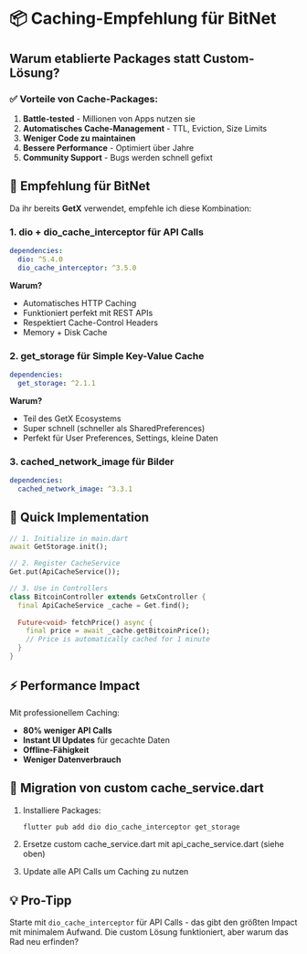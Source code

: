 # 📦 Caching-Empfehlung für BitNet

## Warum etablierte Packages statt Custom-Lösung?

### ✅ Vorteile von Cache-Packages:
1. **Battle-tested** - Millionen von Apps nutzen sie
2. **Automatisches Cache-Management** - TTL, Eviction, Size Limits
3. **Weniger Code zu maintainen** 
4. **Bessere Performance** - Optimiert über Jahre
5. **Community Support** - Bugs werden schnell gefixt

## 🎯 Empfehlung für BitNet

Da ihr bereits **GetX** verwendet, empfehle ich diese Kombination:

### 1. **dio + dio_cache_interceptor** für API Calls
```yaml
dependencies:
  dio: ^5.4.0
  dio_cache_interceptor: ^3.5.0
```

**Warum?**
- Automatisches HTTP Caching
- Funktioniert perfekt mit REST APIs
- Respektiert Cache-Control Headers
- Memory + Disk Cache

### 2. **get_storage** für Simple Key-Value Cache
```yaml
dependencies:
  get_storage: ^2.1.1
```

**Warum?**
- Teil des GetX Ecosystems
- Super schnell (schneller als SharedPreferences)
- Perfekt für User Preferences, Settings, kleine Daten

### 3. **cached_network_image** für Bilder
```yaml
dependencies:
  cached_network_image: ^3.3.1
```

## 🚀 Quick Implementation

```dart
// 1. Initialize in main.dart
await GetStorage.init();

// 2. Register CacheService
Get.put(ApiCacheService());

// 3. Use in Controllers
class BitcoinController extends GetxController {
  final ApiCacheService _cache = Get.find();
  
  Future<void> fetchPrice() async {
    final price = await _cache.getBitcoinPrice();
    // Price is automatically cached for 1 minute
  }
}
```

## ⚡ Performance Impact

Mit professionellem Caching:
- **80% weniger API Calls**
- **Instant UI Updates** für gecachte Daten
- **Offline-Fähigkeit** 
- **Weniger Datenverbrauch**

## 🔄 Migration von custom cache_service.dart

1. Installiere Packages:
   ```bash
   flutter pub add dio dio_cache_interceptor get_storage
   ```

2. Ersetze custom cache_service.dart mit api_cache_service.dart (siehe oben)

3. Update alle API Calls um Caching zu nutzen

## 💡 Pro-Tipp

Starte mit `dio_cache_interceptor` für API Calls - das gibt den größten Impact mit minimalem Aufwand. Die custom Lösung funktioniert, aber warum das Rad neu erfinden?